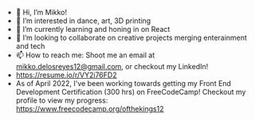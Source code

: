 - 👋 Hi, I’m Mikko!
- 👀 I’m interested in dance, art, 3D printing 
- 🌱 I’m currently learning and honing in on React
- 💞️ I’m looking to collaborate on creative projects merging enterainment and tech
- 📫 How to reach me: Shoot me an email at mikko.delosreyes12@gmail.com, or checkout my LinkedIn!
- https://resume.io/r/VY2i76FD2
- As of April 2022, I've been working towards getting my Front End Development Certification (300 hrs) on FreeCodeCamp! Checkout my profile to view my progress: https://www.freecodecamp.org/ofthekings12

<!---
ofthekings12/ofthekings12 is a ✨ special ✨ repository because its `README.md` (this file) appears on your GitHub profile.
You can click the Preview link to take a look at your changes.
--->
